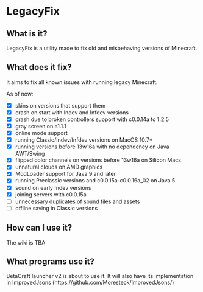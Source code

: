 <h1>LegacyFix</h1>

<h2>What is it?</h2>
LegacyFix is a utility made to fix old and misbehaving versions of Minecraft.

<h2>What does it fix?</h2>
It aims to fix all known issues with running legacy Minecraft.

As of now:

- [x] skins on versions that support them
- [x] crash on start with Indev and Infdev versions
- [x] crash due to broken controllers support with c0.0.14a to 1.2.5
- [x] gray screen on a1.1.1
- [x] online mode support
- [x] running Classic/Indev/Infdev versions on MacOS 10.7+
- [x] running versions before 13w16a with no dependency on Java AWT/Swing
- [x] flipped color channels on versions before 13w16a on Silicon Macs
- [x] unnatural clouds on AMD graphics
- [x] ModLoader support for Java 9 and later
- [x] running Preclassic versions and c0.0.15a-c0.0.16a_02 on Java 5
- [x] sound on early Indev versions
- [x] joining servers with c0.0.15a
- [ ] unnecessary duplicates of sound files and assets
- [ ] offline saving in Classic versions

<h2>How can I use it?</h2>
The wiki is TBA

<h2>What programs use it?</h2>
BetaCraft launcher v2 is about to use it. It will also have its implementation in ImprovedJsons (https://github.com/Moresteck/ImprovedJsons/)
